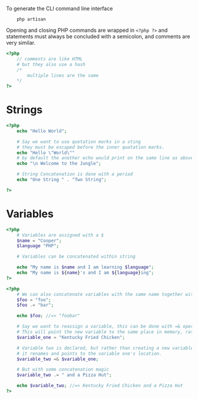 To generate the CLI command line interface

```
	php artisan
```

Opening and closing PHP commands are wrapped in `<?php ?>` and statements must always be concluded with a semicolon, and comments are very similar.

```php
<?php
	// comments are like HTML
	# but they also use a hash
	/*
		multiple lines are the same
	*/
?>
```

# Strings

```php
<?php
	echo "Hello World";

	# Say we want to use quotation marks in a sting
	# they must be escaped before the inner quotation marks.
	echo "Hello \"World\""
	# by default the another echo would print on the same line as above, we can use escape characters to move to a new line
	echo "\n Welcome to the Jungle";

	# String Concatenation is done with a period
	echo "One String " . "Two String";

?>
```

# Variables

```php
<?php
	# Variables are assigned with a $
	$name = "Cooper";
	$language "PHP";

	# Variables can be concatenated within string

	echo "My name is $name and I am learning $language";
	echo "My name is ${name}'s and I am ${language}ing";
?>
```

```php
<?php
	# We can also concatenate variables with the same name together with a .= operator.
	$foo = "foo";
	$foo .= "bar";

	echo $foo; //=> "foobar"

	# Say we want to reassign a variable, this can be done with =& operator.
	# This will point the new variable to the same place in memory, rather than creating two memory locations.
	$variable_one = "Kentucky Fried Chicken";

	# Variable two is declared, but rather than creating a new variable
	# it renames and points to the variable one's location.
	$variable_two =& $variable_one;

	# But with some concatenation magic
	$variable_two .= " and a Pizza Hut";

	echo $variable_two; //=> Kentucky Fried Chicken and a Pizza Hut
?>
```
